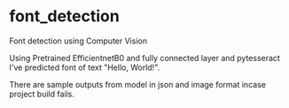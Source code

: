 # font_detection
Font detection using Computer Vision

Using Pretrained EfficientnetB0 and fully connected layer and pytesseract I've predicted font of text "Hello, World!".

There are sample outputs from model in json and image format incase project build fails.